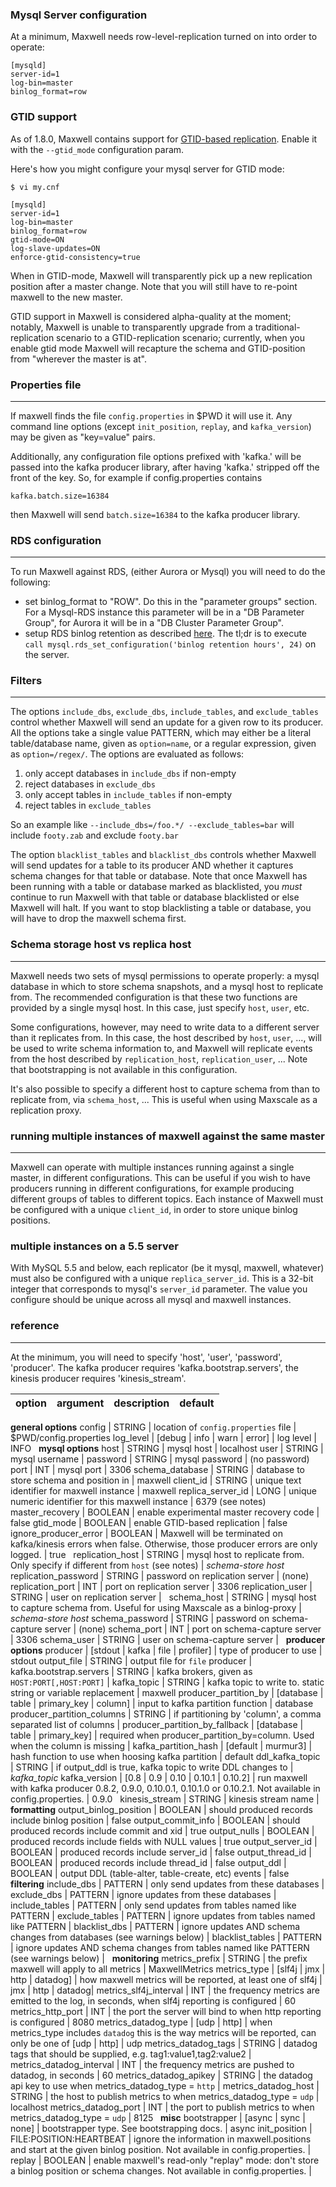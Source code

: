 ### Mysql Server configuration

At a minimum, Maxwell needs row-level-replication turned on into order to
operate:

```
[mysqld]
server-id=1
log-bin=master
binlog_format=row
```

### GTID support

As of 1.8.0, Maxwell contains support for
[GTID-based replication](https://dev.mysql.com/doc/refman/5.6/en/replication-gtids.html).  Enable it with the `--gtid_mode` configuration param.

Here's how you might configure your mysql server for GTID mode:

```
$ vi my.cnf

[mysqld]
server-id=1
log-bin=master
binlog_format=row
gtid-mode=ON
log-slave-updates=ON
enforce-gtid-consistency=true
```

When in GTID-mode, Maxwell will transparently pick up a new replication
position after a master change.  Note that you will still have to re-point
maxwell to the new master.

GTID support in Maxwell is considered alpha-quality at the moment; notably,
Maxwell is unable to transparently upgrade from a traditional-replication
scenario to a GTID-replication scenario; currently, when you enable gtid mode
Maxwell will recapture the schema and GTID-position from "wherever the master
is at".


### Properties file
***
If maxwell finds the file `config.properties` in $PWD it will use it.  Any
command line options (except `init_position`, `replay`, and `kafka_version`) may be given as
"key=value" pairs.

Additionally, any configuration file options prefixed with 'kafka.' will be
passed into the kafka producer library, after having 'kafka.' stripped off the
front of the key.  So, for example if config.properties contains

```
kafka.batch.size=16384
```

then Maxwell will send `batch.size=16384` to the kafka producer library.

### RDS configuration
***
To run Maxwell against RDS, (either Aurora or Mysql) you will need to do the following:

- set binlog_format to "ROW".  Do this in the "parameter groups" section.  For a Mysql-RDS instance this parameter will be
  in a "DB Parameter Group", for Aurora it will be in a "DB Cluster Parameter Group".
- setup RDS binlog retention as described [here](http://docs.aws.amazon.com/AmazonRDS/latest/UserGuide/USER_LogAccess.Concepts.MySQL.html).
  The tl;dr is to execute `call mysql.rds_set_configuration('binlog retention hours', 24)` on the server.


### Filters
***
The options `include_dbs`, `exclude_dbs`, `include_tables`, and `exclude_tables` control whether
Maxwell will send an update for a given row to its producer.  All the options take a single value PATTERN,
which may either be a literal table/database name, given as `option=name`, or a regular expression,
given as `option=/regex/`.  The options are evaluated as follows:

1. only accept databases in `include_dbs` if non-empty
1. reject databases in `exclude_dbs`
1. only accept tables in `include_tables` if non-empty
1. reject tables in `exclude_tables`

So an example like `--include_dbs=/foo.*/ --exclude_tables=bar` will include `footy.zab` and exclude `footy.bar`

The option `blacklist_tables` and `blacklist_dbs` controls whether Maxwell will send updates for a table to its producer AND whether
it captures schema changes for that table or database. Note that once Maxwell has been running with a table or database marked as blacklisted,
you *must* continue to run Maxwell with that table or database blacklisted or else Maxwell will halt. If you want to stop
blacklisting a table or database, you will have to drop the maxwell schema first.

### Schema storage host vs replica host
***
Maxwell needs two sets of mysql permissions to operate properly: a mysql database in which to store schema snapshots,
and a mysql host to replicate from.  The recommended configuration is that
these two functions are provided by a single mysql host.  In this case, just
specify `host`, `user`, etc.

Some configurations, however, may need to write data to a different server than it replicates from.  In this case,
the host described by `host`, `user`, ..., will be used to write schema information to, and Maxwell will replicate
events from the host described by `replication_host`, `replication_user`, ...  Note that bootstrapping is not available
in this configuration.

It's also possible to specify a different host to capture schema from than to
replicate from, via `schema_host`, ...  This is useful when using Maxscale as a
replication proxy.

### running multiple instances of maxwell against the same master
***
Maxwell can operate with multiple instances running against a single master, in
different configurations.  This can be useful if you wish to have producers
running in different configurations, for example producing different groups of
tables to different topics.  Each instance of Maxwell must be configured with a
unique `client_id`, in order to store unique binlog positions.

### multiple instances on a 5.5 server

With MySQL 5.5 and below, each replicator (be it mysql, maxwell, whatever) must
also be configured with a unique `replica_server_id`.  This is a 32-bit integer
that corresponds to mysql's `server_id` parameter.  The value you configure
should be unique across all mysql and maxwell instances.

### reference
***

At the minimum, you will need to specify 'host', 'user', 'password', 'producer'.
The kafka producer requires 'kafka.bootstrap.servers', the kinesis producer requires 'kinesis_stream'.

option                         | argument                            | description                                         | default
-------------------------------|-------------------------------------| --------------------------------------------------- | -------
**general options**
config                         | STRING                              | location of `config.properties` file                | $PWD/config.properties
log_level                      | [debug &#124; info &#124; warn &#124; error]             | log level                                           | INFO
&nbsp;
**mysql options**
host                           | STRING                              | mysql host                                          | localhost
user                           | STRING                              | mysql username                                      |
password                       | STRING                              | mysql password                                      | (no password)
port                           | INT                                 | mysql port                                          | 3306
schema_database                | STRING                              | database to store schema and position in            | maxwell
client_id                      | STRING                              | unique text identifier for maxwell instance         | maxwell
replica_server_id              | LONG                                | unique numeric identifier for this maxwell instance | 6379 (see notes)
master_recovery                | BOOLEAN                             | enable experimental master recovery code            | false
gtid_mode                      | BOOLEAN                             | enable GTID-based replication                       | false
ignore_producer_error          | BOOLEAN                             | Maxwell will be terminated on kafka/kinesis errors when false. Otherwise, those producer errors are only logged. | true
&nbsp;
replication_host               | STRING                              | mysql host to replicate from.  Only specify if different from `host` (see notes) | *schema-store host*
replication_password           | STRING                              | password on replication server | (none)
replication_port               | INT                                 | port on replication server | 3306
replication_user               | STRING                              | user on replication server |
&nbsp;
schema_host                    | STRING                              | mysql host to capture schema from.  Useful for using Maxscale as a binlog-proxy | *schema-store host*
schema_password                | STRING                              | password on schema-capture server | (none)
schema_port                    | INT                                 | port on schema-capture server | 3306
schema_user                    | STRING                              | user on schema-capture server |
&nbsp;
**producer options**
producer                       | [stdout &#124; kafka &#124; file &#124; profiler]        | type of producer to use                             | stdout
output_file                    | STRING                              | output file for `file` producer                     |
&nbsp;
kafka.bootstrap.servers        | STRING                              | kafka brokers, given as `HOST:PORT[,HOST:PORT]`     |
kafka_topic                    | STRING                              | kafka topic to write to. static string or variable replacement                            | maxwell
producer_partition_by             | [database &#124; table &#124; primary_key &#124; column] | input to kafka partition function                   | database
producer_partition_columns        | STRING                              | if partitioning by 'column', a comma separated list of columns |
producer_partition_by_fallback    | [database &#124; table &#124; primary_key]        | required when producer_partition_by=column.  Used when the column is missing |
kafka_partition_hash           | [default &#124; murmur3]                   | hash function to use when hoosing kafka partition   | default
ddl_kafka_topic                | STRING                              | if output_ddl is true, kafka topic to write DDL changes to | *kafka_topic*
kafka_version                  | [0.8 &#124; 0.9 &#124; 0.10 &#124; 0.10.1 &#124; 0.10.2]                      | run maxwell with kafka producer 0.8.2, 0.9.0, 0.10.0.1, 0.10.1.0 or 0.10.2.1.  Not available in config.properties. | 0.9.0
&nbsp;
kinesis_stream                 | STRING                              | kinesis stream name |
&nbsp;
**formatting**
output_binlog_position         | BOOLEAN                             | should produced records include binlog position     | false
output_commit_info             | BOOLEAN                             | should produced records include commit and xid      | true
output_nulls                   | BOOLEAN                             | produced records include fields with NULL values    | true
output_server_id               | BOOLEAN                             | produced records include server_id                  | false
output_thread_id               | BOOLEAN                             | produced records include thread_id                  | false
output_ddl                     | BOOLEAN                             | output DDL (table-alter, table-create, etc) events  | false
&nbsp;
**filtering**
include_dbs                    | PATTERN                             | only send updates from these databases |
exclude_dbs                    | PATTERN                             | ignore updates from these databases |
include_tables                 | PATTERN                             | only send updates from tables named like PATTERN |
exclude_tables                 | PATTERN                             | ignore updates from tables named like PATTERN |
blacklist_dbs                  | PATTERN                             | ignore updates AND schema changes from databases (see warnings below) |
blacklist_tables               | PATTERN                             | ignore updates AND schema changes from tables named like PATTERN (see warnings below) |
&nbsp;
**monitoring**
metrics_prefix | STRING | the prefix maxwell will apply to all metrics | MaxwellMetrics
metrics_type         | [slf4j &#124; jmx &#124; http &#124; datadog]      | how maxwell metrics will be reported, at least one of slf4j &#124; jmx &#124; http &#124; datadog| 
metrics_slf4j_interval     | INT                                 | the frequency metrics are emitted to the log, in seconds, when slf4j reporting is configured | 60
metrics_http_port         | INT                                 | the port the server will bind to when http reporting is configured | 8080
metrics_datadog_type | [udp &#124; http] | when metrics_type includes `datadog` this is the way metrics will be reported, can only be one of [udp &#124; http] | udp
metrics_datadog_tags | STRING | datadog tags that should be supplied, e.g. tag1:value1,tag2:value2 | 
metrics_datadog_interval | INT | the frequency metrics are pushed to datadog, in seconds | 60
metrics_datadog_apikey | STRING | the datadog api key to use when metrics_datadog_type = `http` | 
metrics_datadog_host | STRING | the host to publish metrics to when metrics_datadog_type = `udp` | localhost
metrics_datadog_port | INT | the port to publish metrics to when metrics_datadog_type = `udp` | 8125
&nbsp;
**misc**
bootstrapper                   | [async &#124; sync &#124; none]                   | bootstrapper type.  See bootstrapping docs.        | async
init_position                  | FILE:POSITION:HEARTBEAT             | ignore the information in maxwell.positions and start at the given binlog position. Not available in config.properties. |
replay                         | BOOLEAN                             | enable maxwell's read-only "replay" mode: don't store a binlog position or schema changes.  Not available in config.properties. |


<script>
  jQuery(document).ready(function () {
    jQuery("table").addClass("table table-condensed table-bordered table-hover");
  });
</script>

